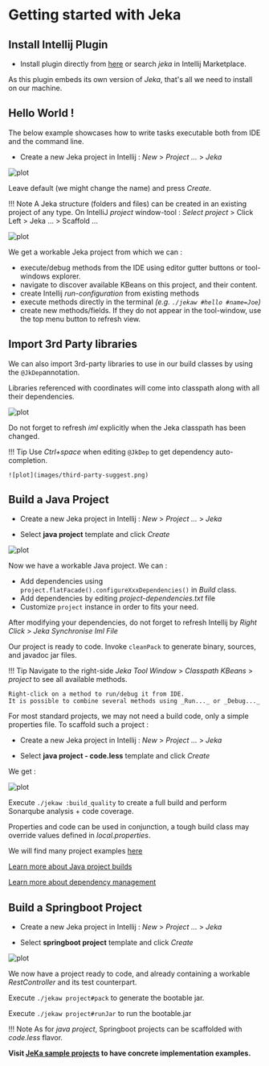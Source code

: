 # Getting started with Jeka

## Install Intellij Plugin <a name="install"></a>

* Install plugin directly from [here](https://plugins.jetbrains.com/plugin/13489-jeka)
or search _jeka_ in Intellij Marketplace.

As this plugin embeds its own version of _Jeka_, that's all we need to install on our machine.

## Hello World ! <a name="helloworld"></a>

The below example showcases how to write tasks executable both from IDE and the  command line. 

* Create a new Jeka project in Intellij : _New_ > _Project ..._ > _Jeka_ 

![plot](images/blank-project-wizard.png)

Leave default (we might change the name) and press _Create_.

!!! Note
    A Jeka structure (folders and files) can be created in an existing project of any type.
    On IntelliJ *project* window-tool : _Select project_ > Click Left > Jeka ... > Scaffold ...


![plot](images/blank-overall.png)

We get a workable Jeka project from which we can :

- execute/debug methods from the IDE using editor gutter buttons or tool-windows explorer.
- navigate to discover available KBeans on this project, and their content.
- create Intellij *run-configuration* from existing methods
- execute methods directly in the terminal *(e.g. `./jekaw #hello #name=Joe`)*
- create new methods/fields. If they do not appear in the tool-window, use the top menu button to refresh view.

## Import 3rd Party libraries <a name="import"></a>

We can also import 3rd-party libraries to use in our build classes by using the `@JkDep`annotation.

Libraries referenced with coordinates will come into classpath along with all their dependencies.

![plot](images/third-party-refresh.png)

Do not forget to refresh *iml* explicitly when the Jeka classpath has been changed.

!!! Tip
    Use _Ctrl+space_ when editing `@JkDep` to get dependency auto-completion.

    ![plot](images/third-party-suggest.png)


## Build a Java Project

* Create a new Jeka project in Intellij : _New_ > _Project ..._ > _Jeka_

* Select **java project** template and click _Create_

![plot](images/java-build-code.png)

Now we have a workable Java project. We can :

* Add dependencies using `project.flatFacade().configureXxxDependencies()` in _Build_ class.
* Add dependencies by editing _project-dependencies.txt_ file
* Customize `project` instance in order to fits your need.

After modifying your dependencies, do not forget to refresh Intellij by _Right Click_ > _Jeka Synchronise Iml File_

Our project is ready to code. Invoke `cleanPack` to generate binary, sources, and javadoc jar files.

!!! Tip
    Navigate to the right-side _Jeka Tool Window_ > _Classpath KBeans_ > _project_ to see all available methods.

    Right-click on a method to run/debug it from IDE. 
    It is possible to combine several methods using _Run..._ or _Debug..._

For most standard projects, we may not need a build code, only a simple properties file. To scaffold such a project :

* Create a new Jeka project in Intellij : _New_ > _Project ..._ > _Jeka_

* Select **java project - code.less** template and click _Create_

We get :

![plot](images/java-build-properties.png)

Execute `./jekaw :build_quality` to create a full build and perform Sonarqube analysis + code coverage.

Properties and code can be used in conjunction, a tough build class may override values defined in _local.properties_.


We will find many project examples [here](https://github.com/jerkar/working-examples)

[Learn more about Java project builds](/reference-guide/build-library-project-build)

[Learn more about dependency management](/reference-guide/build-library-dependency-management)
<br/>

## Build a Springboot Project <a name="springboot"></a>

* Create a new Jeka project in Intellij : _New_ > _Project ..._ > _Jeka_

* Select **springboot project** template and click _Create_

![plot](images/springboot.png)

We now have a project ready to code, and already containing a workable _RestController_ and its test counterpart.

Execute `./jekaw project#pack` to generate the bootable jar.

Execute `./jekaw project#runJar` to run the bootable.jar

!!! Note
    As for _java project_, Springboot projects can be scaffolded with _code.less_ flavor.

**Visit [JeKa sample projects](https://github.com/jeka-dev/working-examples) to have concrete implementation examples.**